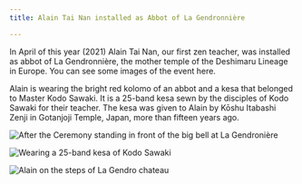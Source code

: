 ```yaml
---
title: Alain Tai Nan installed as Abbot of La Gendronnière

---
```

In April of this year (2021) Alain Tai Nan, our first zen teacher, was installed as abbot of La Gendronnière, the mother temple of the Deshimaru Lineage in Europe. You can see some images of the event here. 

Alain is wearing the bright red kolomo of an abbot and a kesa that belonged to Master Kodo Sawaki. It is a 25-band kesa sewn by the disciples of Kodo Sawaki for their teacher. The kesa was given to Alain by Kōshu Itabashi Zenji in Gotanjoji Temple, Japan, more than fifteen years ago.

![After the Ceremony standing in front of the big bell at La Gendronière](https://zenireland.s3.eu-west-1.amazonaws.com/alain_on_steps.jpg "After the Ceremony standing in front of the big bell at La Gendronière")

![Wearing a 25-band kesa of Kodo Sawaki](https://zenireland.s3.eu-west-1.amazonaws.com/alain_wearing_sawaki_kesa.jpg "Wearing a 25-band kesa of Kodo Sawaki")

![Alain on the steps of La Gendro chateau](https://zenireland.s3.eu-west-1.amazonaws.com/after_ceremony.jpg "Alain on the steps of La Gendro chateau")